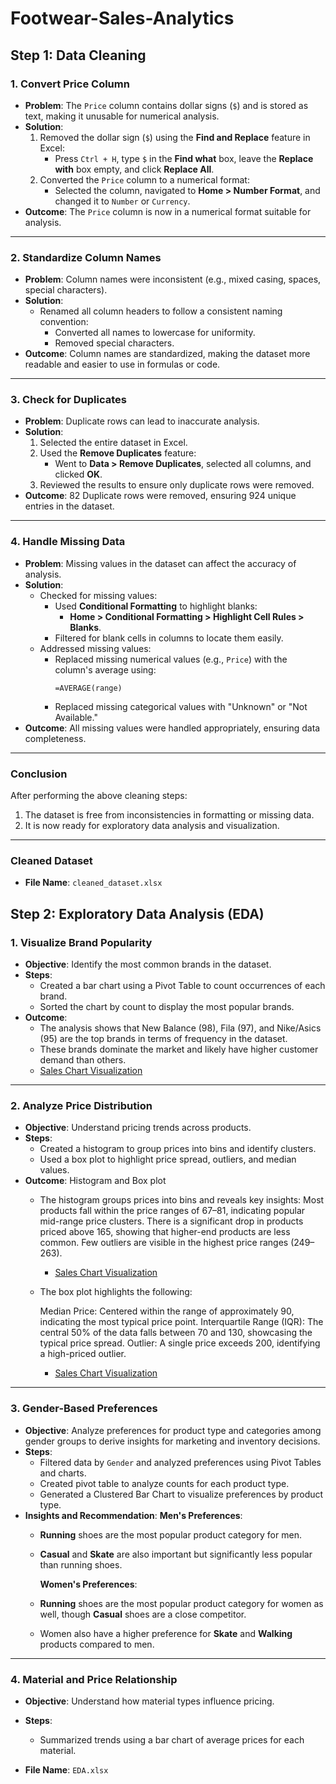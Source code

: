 # Footwear-Sales-Analytics

## Step 1: Data Cleaning

### 1. Convert Price Column
- **Problem**: The `Price` column contains dollar signs (`$`) and is stored as text, making it unusable for numerical analysis.
- **Solution**:
  1. Removed the dollar sign (`$`) using the **Find and Replace** feature in Excel:
     - Press `Ctrl + H`, type `$` in the **Find what** box, leave the **Replace with** box empty, and click **Replace All**.
  2. Converted the `Price` column to a numerical format:
     - Selected the column, navigated to **Home > Number Format**, and changed it to `Number` or `Currency`.
- **Outcome**: The `Price` column is now in a numerical format suitable for analysis.

---

### 2. Standardize Column Names
- **Problem**: Column names were inconsistent (e.g., mixed casing, spaces, special characters).
- **Solution**:
  - Renamed all column headers to follow a consistent naming convention:
    - Converted all names to lowercase for uniformity.
    - Removed special characters.
- **Outcome**: Column names are standardized, making the dataset more readable and easier to use in formulas or code.

---

### 3. Check for Duplicates
- **Problem**: Duplicate rows can lead to inaccurate analysis.
- **Solution**:
  1. Selected the entire dataset in Excel.
  2. Used the **Remove Duplicates** feature:
     - Went to **Data > Remove Duplicates**, selected all columns, and clicked **OK**.
  3. Reviewed the results to ensure only duplicate rows were removed.
- **Outcome**: 82 Duplicate rows were removed, ensuring 924 unique entries in the dataset.

---

### 4. Handle Missing Data
- **Problem**: Missing values in the dataset can affect the accuracy of analysis.
- **Solution**:
  - Checked for missing values:
    - Used **Conditional Formatting** to highlight blanks:
      - **Home > Conditional Formatting > Highlight Cell Rules > Blanks**.
    - Filtered for blank cells in columns to locate them easily.
  - Addressed missing values:
    - Replaced missing numerical values (e.g., `Price`) with the column's average using:
      ```excel
      =AVERAGE(range)
      ```
    - Replaced missing categorical values with "Unknown" or "Not Available."
- **Outcome**: All missing values were handled appropriately, ensuring data completeness.

---

### Conclusion
After performing the above cleaning steps:
1. The dataset is free from inconsistencies in formatting or missing data.
2. It is now ready for exploratory data analysis and visualization.

---

### Cleaned Dataset
- **File Name**: `cleaned_dataset.xlsx`

  

## Step 2: Exploratory Data Analysis (EDA)

### 1. Visualize Brand Popularity
- **Objective**: Identify the most common brands in the dataset.
- **Steps**:
  - Created a bar chart using a Pivot Table to count occurrences of each brand.
  - Sorted the chart by count to display the most popular brands.
- **Outcome**:
  - The analysis shows that New Balance (98), Fila (97), and Nike/Asics (95) are the top brands in terms of frequency in the dataset.
  - These brands dominate the market and likely have higher customer demand than others.
  -  [Sales Chart Visualization](./Sales_Analysis/brand_popularity.png)
---

### 2. Analyze Price Distribution
- **Objective**: Understand pricing trends across products.
- **Steps**:
  - Created a histogram to group prices into bins and identify clusters.
  - Used a box plot to highlight price spread, outliers, and median values.
- **Outcome**:
        Histogram and Box plot
    - The histogram groups prices into bins and reveals key insights:
        Most products fall within the price ranges of 67–81, indicating 
        popular mid-range price clusters. There is a significant drop in 
        products priced above 165, showing that higher-end products are 
        less common. Few outliers are visible in the highest price ranges 
        (249–263).
       - [Sales Chart Visualization](./Sales_Analysis/Price_distrubation.png)
      
    - The box plot highlights the following:
      
        Median Price: Centered within the range of approximately 90, indicating the most typical price point.
        Interquartile Range (IQR): The central 50% of the data falls between 70 and 130, showcasing the typical price 
        spread.
        Outlier: A single price exceeds 200, identifying a high-priced outlier.
       - [Sales Chart Visualization](./Sales_Analysis/Price_distrubation_box.png)
       
        

---

### 3. Gender-Based Preferences
- **Objective**: Analyze preferences for product type and categories among gender groups to derive insights for marketing and inventory decisions.
- **Steps**:
  - Filtered data by `Gender` and analyzed preferences  using Pivot Tables and charts.
  - Created pivot table to analyze counts for each product type.
  - Generated a Clustered Bar Chart to visualize preferences by product 
    type.
- **Insights and Recommendation**:
    **Men's Preferences**:
  - **Running** shoes are the most popular product category for men.
  - **Casual** and **Skate** are also important but significantly less popular than running shoes.

    **Women's Preferences**:
  - **Running** shoes are the most popular product category for women as well, though **Casual** shoes are a close 
       competitor.
  - Women also have a higher preference for **Skate** and **Walking** products compared to men.
  

---

### 4. Material and Price Relationship
- **Objective**: Understand how material types influence pricing.
- **Steps**:
  - Summarized trends using a bar chart of average prices for each material.

- **File Name**: `EDA.xlsx`




